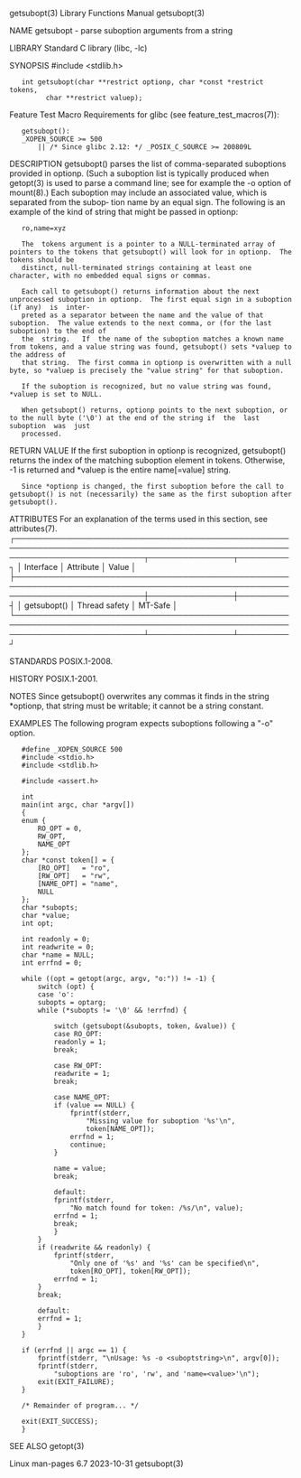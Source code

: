 getsubopt(3)							   Library Functions Manual							  getsubopt(3)

NAME
       getsubopt - parse suboption arguments from a string

LIBRARY
       Standard C library (libc, -lc)

SYNOPSIS
       #include <stdlib.h>

       int getsubopt(char **restrict optionp, char *const *restrict tokens,
		     char **restrict valuep);

   Feature Test Macro Requirements for glibc (see feature_test_macros(7)):

       getsubopt():
	   _XOPEN_SOURCE >= 500
	       || /* Since glibc 2.12: */ _POSIX_C_SOURCE >= 200809L

DESCRIPTION
       getsubopt()  parses the list of comma-separated suboptions provided in optionp.	(Such a suboption list is typically produced when getopt(3) is used to
       parse a command line; see for example the -o option of mount(8).)  Each suboption may include an associated value, which is separated from  the	subop‐
       tion name by an equal sign.  The following is an example of the kind of string that might be passed in optionp:

	   ro,name=xyz

       The  tokens argument is a pointer to a NULL-terminated array of pointers to the tokens that getsubopt() will look for in optionp.  The tokens should be
       distinct, null-terminated strings containing at least one character, with no embedded equal signs or commas.

       Each call to getsubopt() returns information about the next unprocessed suboption in optionp.  The first equal sign in a suboption (if any)  is	inter‐
       preted as a separator between the name and the value of that suboption.	The value extends to the next comma, or (for the last suboption) to the end of
       the  string.   If  the name of the suboption matches a known name from tokens, and a value string was found, getsubopt() sets *valuep to the address of
       that string.  The first comma in optionp is overwritten with a null byte, so *valuep is precisely the "value string" for that suboption.

       If the suboption is recognized, but no value string was found, *valuep is set to NULL.

       When getsubopt() returns, optionp points to the next suboption, or to the null byte ('\0') at the end of the string if  the  last  suboption  was  just
       processed.

RETURN VALUE
       If  the first suboption in optionp is recognized, getsubopt() returns the index of the matching suboption element in tokens.  Otherwise, -1 is returned
       and *valuep is the entire name[=value] string.

       Since *optionp is changed, the first suboption before the call to getsubopt() is not (necessarily) the same as the first suboption after getsubopt().

ATTRIBUTES
       For an explanation of the terms used in this section, see attributes(7).
       ┌───────────────────────────────────────────────────────────────────────────────────────────────────────────────────────────┬───────────────┬─────────┐
       │ Interface														   │ Attribute	   │ Value   │
       ├───────────────────────────────────────────────────────────────────────────────────────────────────────────────────────────┼───────────────┼─────────┤
       │ getsubopt()														   │ Thread safety │ MT-Safe │
       └───────────────────────────────────────────────────────────────────────────────────────────────────────────────────────────┴───────────────┴─────────┘

STANDARDS
       POSIX.1-2008.

HISTORY
       POSIX.1-2001.

NOTES
       Since getsubopt() overwrites any commas it finds in the string *optionp, that string must be writable; it cannot be a string constant.

EXAMPLES
       The following program expects suboptions following a "-o" option.

       #define _XOPEN_SOURCE 500
       #include <stdio.h>
       #include <stdlib.h>

       #include <assert.h>

       int
       main(int argc, char *argv[])
       {
	   enum {
	       RO_OPT = 0,
	       RW_OPT,
	       NAME_OPT
	   };
	   char *const token[] = {
	       [RO_OPT]	  = "ro",
	       [RW_OPT]	  = "rw",
	       [NAME_OPT] = "name",
	       NULL
	   };
	   char *subopts;
	   char *value;
	   int opt;

	   int readonly = 0;
	   int readwrite = 0;
	   char *name = NULL;
	   int errfnd = 0;

	   while ((opt = getopt(argc, argv, "o:")) != -1) {
	       switch (opt) {
	       case 'o':
		   subopts = optarg;
		   while (*subopts != '\0' && !errfnd) {

		       switch (getsubopt(&subopts, token, &value)) {
		       case RO_OPT:
			   readonly = 1;
			   break;

		       case RW_OPT:
			   readwrite = 1;
			   break;

		       case NAME_OPT:
			   if (value == NULL) {
			       fprintf(stderr,
				       "Missing value for suboption '%s'\n",
				       token[NAME_OPT]);
			       errfnd = 1;
			       continue;
			   }

			   name = value;
			   break;

		       default:
			   fprintf(stderr,
				   "No match found for token: /%s/\n", value);
			   errfnd = 1;
			   break;
		       }
		   }
		   if (readwrite && readonly) {
		       fprintf(stderr,
			       "Only one of '%s' and '%s' can be specified\n",
			       token[RO_OPT], token[RW_OPT]);
		       errfnd = 1;
		   }
		   break;

	       default:
		   errfnd = 1;
	       }
	   }

	   if (errfnd || argc == 1) {
	       fprintf(stderr, "\nUsage: %s -o <suboptstring>\n", argv[0]);
	       fprintf(stderr,
		       "suboptions are 'ro', 'rw', and 'name=<value>'\n");
	       exit(EXIT_FAILURE);
	   }

	   /* Remainder of program... */

	   exit(EXIT_SUCCESS);
       }

SEE ALSO
       getopt(3)

Linux man-pages 6.7							  2023-10-31								  getsubopt(3)
